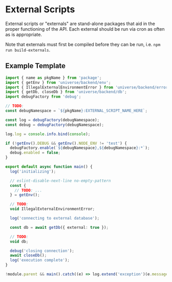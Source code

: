 # External Scripts

External scripts or "externals" are stand-alone packages that aid in the proper
functioning of the API. Each external should be run via cron as often as is
appropriate.

Note that externals must first be compiled before they can be run, i.e.
`npm run build-externals`.

## Example Template

```Typescript
import { name as pkgName } from 'package';
import { getEnv } from 'universe/backend/env';
import { IllegalExternalEnvironmentError } from 'universe/backend/error';
import { getDb, closeDb } from 'universe/backend/db';
import debugFactory from 'debug';

// TODO:
const debugNamespace = `${pkgName}:EXTERNAL_SCRIPT_NAME_HERE`;

const log = debugFactory(debugNamespace);
const debug = debugFactory(debugNamespace);

log.log = console.info.bind(console);

if (!getEnv().DEBUG && getEnv().NODE_ENV != 'test') {
  debugFactory.enable(`${debugNamespace},${debugNamespace}:*`);
  debug.enabled = false;
}

export default async function main() {
  log('initializing');

  // eslint-disable-next-line no-empty-pattern
  const {
    // TODO: ...
  } = getEnv();

  // TODO:
  void IllegalExternalEnvironmentError;

  log('connecting to external database');

  const db = await getDb({ external: true });

  // TODO:
  void db;

  debug('closing connection');
  await closeDb();
  log('execution complete');
}

!module.parent && main().catch((e) => log.extend('exception')(e.message || e.toString()));
```
